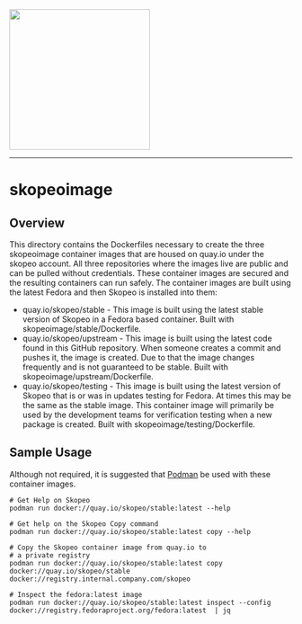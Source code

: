<img src="https://cdn.rawgit.com/containers/skopeo/master/docs/skopeo.svg" width="250">

----

# skopeoimage

## Overview

This directory contains the Dockerfiles necessary to create the three skopeoimage container
images that are housed on quay.io under the skopeo account.  All three repositories where
the images live are public and can be pulled without credentials.  These container images
are secured and the resulting containers can run safely.  The container images are built
using the latest Fedora and then Skopeo is installed into them:

  * quay.io/skopeo/stable - This image is built using the latest stable version of Skopeo in a Fedora based container.  Built with skopeoimage/stable/Dockerfile.
  * quay.io/skopeo/upstream - This image is built using the latest code found in this GitHub repository.  When someone creates a commit and pushes it, the image is created.  Due to that the image changes frequently and is not guaranteed to be stable.  Built with skopeoimage/upstream/Dockerfile.
  * quay.io/skopeo/testing - This image is built using the latest version of Skopeo that is or was in updates testing for Fedora.  At times this may be the same as the stable image.  This container image will primarily be used by the development teams for verification testing when a new package is created.  Built with skopeoimage/testing/Dockerfile.

## Sample Usage

Although not required, it is suggested that [Podman](https://github.com/containers/podman) be used with these container images.

```
# Get Help on Skopeo
podman run docker://quay.io/skopeo/stable:latest --help

# Get help on the Skopeo Copy command
podman run docker://quay.io/skopeo/stable:latest copy --help

# Copy the Skopeo container image from quay.io to
# a private registry
podman run docker://quay.io/skopeo/stable:latest copy docker://quay.io/skopeo/stable docker://registry.internal.company.com/skopeo

# Inspect the fedora:latest image
podman run docker://quay.io/skopeo/stable:latest inspect --config docker://registry.fedoraproject.org/fedora:latest  | jq
```
